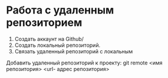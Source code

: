 # Работа с удаленным репозиторием
1. Создать  аккаунт на Github/
2. Создать  локальный репозиторий.
3. Связать удаленный репозиторий с локальным

Добавить удаленный репозиторий к проекту:
 git  remote <имя репозитория>  <url- адрес  репозитория>
